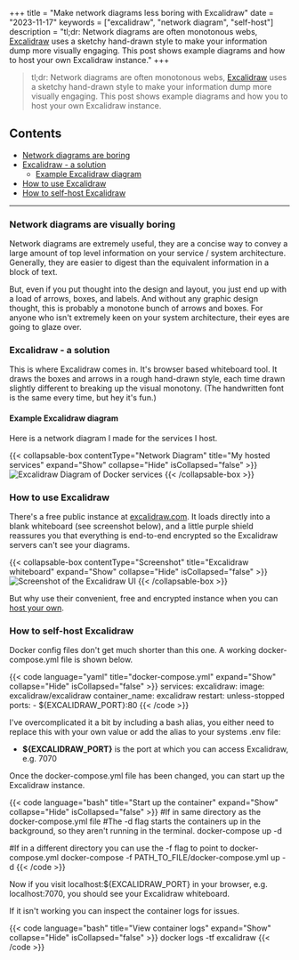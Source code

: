 +++
title = "Make network diagrams less boring with Excalidraw"
date = "2023-11-17"
keywords = ["excalidraw", "network diagram", "self-host"]
description = "tl;dr: Network diagrams are often monotonous webs, [Excalidraw](https://github.com/excalidraw/excalidraw) uses a sketchy hand-drawn style to make your information dump more visually engaging. This post shows example diagrams and how to host your own Excalidraw instance." 
+++

> tl;dr: Network diagrams are often monotonous webs, [Excalidraw](https://github.com/excalidraw/excalidraw) uses a sketchy hand-drawn style to make your information dump more visually engaging. This post shows example diagrams and how you to host your own Excalidraw instance.

## Contents
- [Network diagrams are boring](#network-diagrams-are-visually-boring)  
- [Excalidraw - a solution](#excalidraw---a-solution)
  - [Example Excalidraw diagram](#example-excalidraw-diagram)
- [How to use Excalidraw](#how-to-use-excalidraw)
- [How to self-host Excalidraw](#how-to-self-host-excalidraw)  
---

### Network diagrams are visually boring

Network diagrams are extremely useful, they are a concise way to convey a large amount of top level information on your service / system architecture. Generally, they are easier to digest than the equivalent information in a block of text. 

But, even if you put thought into the design and layout, you just end up with a load of arrows, boxes, and labels. And without any graphic design thought, this is probably a monotone bunch of arrows and boxes. For anyone who isn't extremely keen on your system architecture, their eyes are going to glaze over. 

### Excalidraw - a solution
This is where Excalidraw comes in. It's browser based whiteboard tool. It draws the boxes and arrows in a rough hand-drawn style, each time drawn slightly different to breaking up the visual monotony. (The handwritten font is the same every time, but hey it's fun.) 

#### Example Excalidraw diagram

Here is a network diagram I made for the services I host. 

{{< collapsable-box contentType="Network Diagram" title="My hosted services" expand="Show" collapse="Hide" isCollapsed="false" >}}
<img src="/img/posts/excalidrawDiagrams/selfhostedServiceNetwork.png" alt="Excalidraw Diagram of Docker services" loading="lazy"> 
{{< /collapsable-box >}}

### How to use Excalidraw
There's a free public instance at [excalidraw.com](https://excalidraw.com). It loads directly into a blank whiteboard (see screenshot below), and a little purple shield reassures you that everything is end-to-end encrypted so the Excalidraw servers can't see your diagrams. 

{{< collapsable-box contentType="Screenshot" title="Excalidraw whiteboard" expand="Show" collapse="Hide" isCollapsed="false" >}}
<img src="/img/posts/excalidrawDiagrams/excalidrawWhiteboard.png" alt="Screenshot of the Excalidraw UI" loading="lazy"> 
{{< /collapsable-box >}}

But why use their convenient, free and encrypted instance when you can [host your own](https://xkcd.com/456/). 

### How to self-host Excalidraw

Docker config files don't get much shorter than this one. A working docker-compose.yml file is shown below.

{{< code language="yaml" title="docker-compose.yml" expand="Show" collapse="Hide" isCollapsed="false" >}}
services:
  excalidraw:
    image: excalidraw/excalidraw
    container_name: excalidraw
    restart: unless-stopped
    ports:
      - ${EXCALIDRAW_PORT}:80
{{< /code >}}

I've overcomplicated it a bit by including a bash alias, you either need to replace this with your own value or add the alias to your systems .env file:
- **${EXCALIDRAW_PORT}** is the port at which you can access Excalidraw, e.g. 7070

Once the docker-compose.yml file has been changed, you can start up the Excalidraw instance. 

{{< code language="bash" title="Start up the container" expand="Show" collapse="Hide" isCollapsed="false" >}}
#If in same directory as the docker-compose.yml file
#The -d flag starts the containers up in the background, so they aren't running in the terminal.
docker-compose up -d

#If in a different directory you can use the -f flag to point to docker-compose.yml 
docker-compose -f PATH_TO_FILE/docker-compose.yml up -d
{{< /code >}}

Now if you visit localhost:${EXCALIDRAW_PORT} in your browser, e.g. localhost:7070, you should see your Excalidraw whiteboard.

If it isn't working you can inspect the container logs for issues.

{{< code language="bash" title="View container logs" expand="Show" collapse="Hide" isCollapsed="false" >}}
docker logs -tf excalidraw
{{< /code >}}